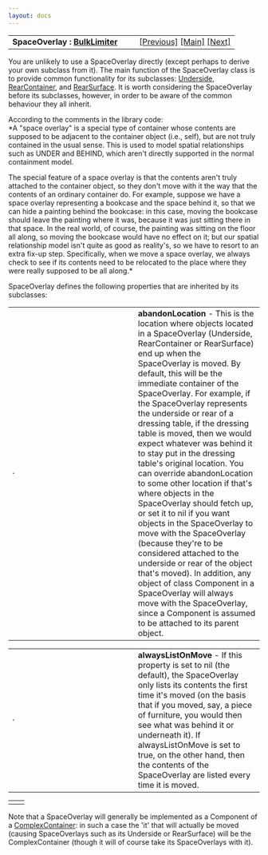 ```yaml
---
layout: docs
---
```

<table width="100%" data-border="0" data-cellspacing="0"
data-cellpadding="3" data-bgcolor="#C0C0C0">
<colgroup>
<col style="width: 50%" />
<col style="width: 50%" />
</colgroup>
<tbody>
<tr>
<td style="text-align: left;"><strong>SpaceOverlay : <a
href="bulklimiter.html">BulkLimiter</a><br />
</strong></td>
<td style="text-align: right;"><a
href="stretchycontainer.html">[Previous]</a> <a
href="generalintroduction.html">[Main]</a> <a
href="underside.html">[Next]</a></td>
</tr>
</tbody>
</table>

  
You are unlikely to use a SpaceOverlay directly (except perhaps to
derive your own subclass from it). The main function of the SpaceOverlay
class is to provide common functionality for its subclasses:
[Underside](underside.html), [RearContainer](rearcontainer.html), and
[RearSurface](rearsurface.html). It is worth considering the SpaceOverlay
before its subclasses, however, in order to be aware of the common
behaviour they all inherit.  
  
According to the comments in the library code:  
*A "space overlay" is a special type of container whose contents are
supposed to be adjacent to the container object (i.e., self), but are
not truly contained in the usual sense. This is used to model spatial
relationships such as UNDER and BEHIND, which aren't directly supported
in the normal containment model.  
  
The special feature of a space overlay is that the contents aren't truly
attached to the container object, so they don't move with it the way
that the contents of an ordinary container do. For example, suppose we
have a space overlay representing a bookcase and the space behind it, so
that we can hide a painting behind the bookcase: in this case, moving
the bookcase should leave the painting where it was, because it was just
sitting there in that space. In the real world, of course, the painting
was sitting on the floor all along, so moving the bookcase would have no
effect on it; but our spatial relationship model isn't quite as good as
reality's, so we have to resort to an extra fix-up step. Specifically,
when we move a space overlay, we always check to see if its contents
need to be relocated to the place where they were really supposed to be
all along.*  
  
SpaceOverlay defines the following properties that are inherited by its
subclasses:  
  

<table data-border="0" data-cellpadding="0" data-cellspacing="0">
<colgroup>
<col style="width: 50%" />
<col style="width: 50%" />
</colgroup>
<tbody>
<tr data-valign="top">
<td width="14"><strong></strong>·<strong></strong></td>
<td><strong>abandonLocation</strong> - This is the location where
objects located in a SpaceOverlay (Underside, RearContainer or
RearSurface) end up when the SpaceOverlay is moved. By default, this
will be the immediate container of the SpaceOverlay. For example, if the
SpaceOverlay represents the underside or rear of a dressing table, if
the dressing table is moved, then we would expect whatever was behind it
to stay put in the dressing table's original location. You can override
abandonLocation to some other location if that's where objects in the
SpaceOverlay should fetch up, or set it to nil if you want objects in
the SpaceOverlay to move with the SpaceOverlay (because they're to be
considered attached to the underside or rear of the object that's
moved). In addition, any object of class Component in a SpaceOverlay
will always move with the SpaceOverlay, since a Component is assumed to
be attached to its parent object.  <br />
</td>
</tr>
</tbody>
</table>

<table data-border="0" data-cellpadding="0" data-cellspacing="0">
<colgroup>
<col style="width: 50%" />
<col style="width: 50%" />
</colgroup>
<tbody>
<tr data-valign="top">
<td width="14"><strong></strong>·<strong></strong></td>
<td><strong>alwaysListOnMove</strong> - If this property is set to nil
(the default), the SpaceOverlay only lists its contents the first time
it's moved (on the basis that if you moved, say, a piece of furniture,
you would then see what was behind it or underneath it). If
alwaysListOnMove is set to true, on the other hand, then the contents of
the SpaceOverlay are listed every time it is moved.  <br />
</td>
</tr>
</tbody>
</table>

|     |     |
|-----|-----|
|     |     |

  
Note that a SpaceOverlay will generally be implemented as a Component of
a [ComplexContainer](complexcontainer.html): in such a case the 'it' that
will actually be moved (causing SpaceOverlays such as its Underside or
RearSurface) will be the ComplexContainer (though it will of course take
its SpaceOverlays with it).  
  
